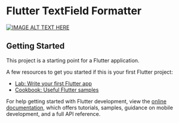 # Flutter TextField Formatter

[![IMAGE ALT TEXT HERE](https://i.ytimg.com/vi/G6gFh3tPwC4/maxresdefault.jpg)](https://www.youtube.com/watch?v=G6gFh3tPwC4)

## Getting Started

This project is a starting point for a Flutter application.

A few resources to get you started if this is your first Flutter project:

- [Lab: Write your first Flutter app](https://docs.flutter.dev/get-started/codelab)
- [Cookbook: Useful Flutter samples](https://docs.flutter.dev/cookbook)

For help getting started with Flutter development, view the
[online documentation](https://docs.flutter.dev/), which offers tutorials,
samples, guidance on mobile development, and a full API reference.
